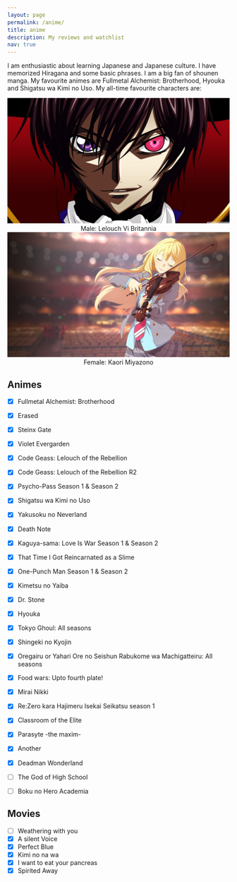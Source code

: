 ```yaml
---
layout: page
permalink: /anime/
title: anime
description: My reviews and watchlist
nav: true
---
```


I am enthusiastic about learning Japanese and Japanese culture. I have memorized Hiragana and some basic phrases.  I am a big fan of shounen manga. My favourite animes are Fullmetal Alchemist: Brotherhood, Hyouka and Shigatsu wa Kimi no Uso. My all-time favourite characters are:


<div class="row justify-content-sm-center">
    <div class="col-sm-6 mt-3 mt-md-0">
        <img class="img-fluid rounded z-depth-1" src="/assets/img/lelouch.jpg" alt="" title="Lelouch"/>
        <center>Male: Lelouch Vi Britannia</center>
    </div>
    <div class="col-sm-6 mt-3 mt-md-0">
        <img class="img-fluid rounded z-depth-1" src="/assets/img/kaori.jpg" alt="" title="Kaori"/>
        <center>Female: Kaori Miyazono</center>
    </div>
</div>


## Animes

- [x] Fullmetal Alchemist: Brotherhood
- [x] Erased
- [x] Steinx Gate
- [x] Violet Evergarden
- [x] Code Geass: Lelouch of the Rebellion 
- [x] Code Geass: Lelouch of the Rebellion R2
- [x] Psycho-Pass Season 1 & Season 2
- [x] Shigatsu wa Kimi no Uso
- [x] Yakusoku no Neverland
- [x] Death Note
- [x] Kaguya-sama: Love Is War Season 1 & Season 2
- [x] That Time I Got Reincarnated as a Slime
- [x] One-Punch Man Season 1 & Season 2
- [x] Kimetsu no Yaiba
- [x] Dr. Stone
- [x] Hyouka
- [x] Tokyo Ghoul: All seasons
- [x] Shingeki no Kyojin
- [x] Oregairu or Yahari Ore no Seishun Rabukome wa Machigatteiru: All seasons
- [x] Food wars: Upto fourth plate!
- [x] Mirai Nikki
- [x] Re:Zero kara Hajimeru Isekai Seikatsu  season 1
- [x] Classroom of the Elite
- [x] Parasyte -the maxim-	
- [x] Another
- [x] Deadman Wonderland
- [ ] The God of High School
- [ ] Boku no Hero Academia


## Movies
- [ ] Weathering with you
- [x] A silent Voice
- [x] Perfect Blue
- [x] Kimi no na wa
- [x] I want to eat your pancreas
- [x] Spirited Away
